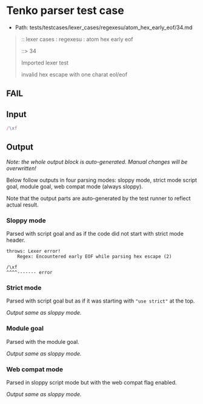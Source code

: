# Tenko parser test case

- Path: tests/testcases/lexer_cases/regexesu/atom_hex_early_eof/34.md

> :: lexer cases : regexesu : atom hex early eof
>
> ::> 34
>
> Imported lexer test
>
> invalid hex escape with one charat eol/eof

## FAIL

## Input

`````js
/\xf
`````

## Output

_Note: the whole output block is auto-generated. Manual changes will be overwritten!_

Below follow outputs in four parsing modes: sloppy mode, strict mode script goal, module goal, web compat mode (always sloppy).

Note that the output parts are auto-generated by the test runner to reflect actual result.

### Sloppy mode

Parsed with script goal and as if the code did not start with strict mode header.

`````
throws: Lexer error!
    Regex: Encountered early EOF while parsing hex escape (2)

/\xf
^^^^------- error
`````

### Strict mode

Parsed with script goal but as if it was starting with `"use strict"` at the top.

_Output same as sloppy mode._

### Module goal

Parsed with the module goal.

_Output same as sloppy mode._

### Web compat mode

Parsed in sloppy script mode but with the web compat flag enabled.

_Output same as sloppy mode._
